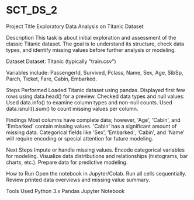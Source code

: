 # SCT_DS_2
Project Title
Exploratory Data Analysis on Titanic Dataset

Description
This task is about initial exploration and assessment of the classic Titanic dataset. The goal is to understand its structure, check data types, and identify missing values before further analysis or modeling.

Dataset
Dataset: Titanic (typically "train.csv")

Variables include: PassengerId, Survived, Pclass, Name, Sex, Age, SibSp, Parch, Ticket, Fare, Cabin, Embarked.

Steps Performed
Loaded Titanic dataset using pandas.
Displayed first few rows using data.head() for a preview.
Checked data types and null values:
Used data.info() to examine column types and non-null counts.
Used data.isnull().sum() to count missing values per column.

Findings
Most columns have complete data; however, 'Age', 'Cabin', and 'Embarked' contain missing values.
'Cabin' has a significant amount of missing data.
Categorical fields like 'Sex', 'Embarked', 'Cabin', and 'Name' will require encoding or special attention for future modeling.

Next Steps
Impute or handle missing values.
Encode categorical variables for modeling.
Visualize data distributions and relationships (histograms, bar charts, etc.).
Prepare data for predictive modeling.

How to Run
Open the notebook in Jupyter/Colab.
Run all cells sequentially.
Review printed data overviews and missing value summary.

Tools Used
Python 3.x
Pandas
Jupyter Notebook
